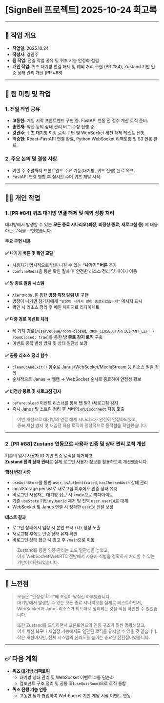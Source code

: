 # [SignBell 프로젝트] 2025-10-24 회고록

---

## 📝 작업 개요

* **작업일**: 2025.10.24
* **작성자**: 강관주
* **팀 작업**: 전일 작업 공유 및 퀴즈 기능 안정화 점검
* **개인 작업**: 퀴즈 대기방 연결 해제 및 예외 처리 구현 (PR #84), Zustand 기반 인증 상태 관리 개선 (PR #88)

---

## 👥 팀 미팅 및 작업

### 1. 전일 작업 공유

* **고동현:** 게임 시작 프론트엔드 구현 중. FastAPI 연동 전 점수 계산 로직 준비.
* **송민재:** 약관 동의 상태 관리 버그 수정 진행 중.
* **강관주:** 퀴즈 대기방 퇴장 로직 구현 및 WebSocket 세션 해제 테스트 진행.
* **백승현:** React–FastAPI 연결 완료, Python WebSocket 리팩토링 및 S3 연동 완료.

### 2. 주요 논의 및 결정 사항
* 이번 주 주말까지 프론트엔드 주요 기능(대기방, 퀴즈 진행) 완료 목표.
* FastAPI 연결 병합 후 실시간 수어 퀴즈 개발 시작.

---

## 👨‍💻 개인 작업

### 1. [PR #84] 퀴즈 대기방 연결 해제 및 예외 상황 처리

대기방에서 발생할 수 있는 **모든 종료 시나리오(퇴장, 비정상 종료, 새로고침 등)** 에 대응하는 로직을 구현했습니다.

**주요 구현 내용**

#### ✅ 나가기 버튼 및 확인 모달
- 사용자가 명시적으로 방을 나갈 수 있는 **“나가기” 버튼** 추가
- `ConfirmModal`을 통한 확인 절차 후 안전한 리소스 정리 및 페이지 이동

#### ✅ 방 종료 알림 시스템
- `AlertModal`을 통한 **방장 퇴장 알림 UI** 구현
- 방장이 나가면 참가자에게 `"방장이 나가서 방이 종료되었습니다"` 메시지 표시
- 확인 시 리소스 정리 후 메인 페이지로 리다이렉트

#### ✅ 다중 경로 이벤트 처리
- 세 가지 경로(`/user/queue/room-closed`, `ROOM_CLOSED`, `PARTICIPANT_LEFT + roomClosed: true`)를 통한 **방 종료 감지 로직** 구축
- 이벤트 중복 발생 방지 및 상태 일관성 보장

#### ✅ 공통 리소스 정리 함수
- `cleanupAndExit()` 함수로 Janus/WebSocket/MediaStream 등 리소스 일괄 정리
- 순차적으로 Janus → 웹캠 → WebSocket 순서로 종료하여 안정성 확보

#### ✅ 비정상 종료 및 새로고침 감지
- `beforeunload` 이벤트 리스너를 통해 탭 닫기/새로고침 감지
- 즉시 Janus 및 스트림 정리 후 서버의 `onDisconnect` 자동 호출

> 이번 개선으로 대기방의 연결 해제 시나리오가 완전히 안정화되었고,  
> 중복 세션 방지 및 재입장 허용 로직이 정상적으로 동작함을 확인했습니다.

---

### 2. [PR #88] Zustand 연동으로 사용자 인증 및 상태 관리 로직 개선

기존의 임시 사용자 ID 기반 인증 로직을 제거하고,  
**Zustand 전역 상태 관리**로 실제 로그인 사용자 정보를 활용하도록 개선했습니다.

**핵심 변경 사항**
- `useAuthStore`를 통한 `user`, `isAuthenticated`, `hasCheckedAuth` 상태 관리
- localStorage persist로 새로고침 이후에도 인증 상태 유지
- 비로그인 사용자는 대기방 접근 시 `/main`으로 리다이렉트
- 기존 `useState` 기반 `myUserId` 제거 및 전역 `user.userId`로 대체
- WebSocket 및 Janus 연결 시 정확한 `userId` 전달 보장

**테스트 결과**
- 로그인 상태에서 입장 시 본인 표시 `(나)` 정상 노출
- 새로고침 후에도 인증 상태 유지 확인
- 비로그인 상태 접근 시 경고 후 `/main`으로 이동

> Zustand를 통한 인증 관리는 코드 일관성을 높였고,  
> 이후 WebSocket·WebRTC 전반에서 사용자 식별을 정확하게 처리할 수 있는 기반이 마련되었습니다.

---

## 🤔 느낀점

> 오늘은 “안정성 확보”에 초점이 맞춰진 하루였습니다.  
> 대기방에서 발생할 수 있는 모든 종료 시나리오를 실제로 테스트하면서,  
> WebSocket과 Janus 리소스가 의도대로 정리되는 것을 직접 확인할 수 있었습니다.
>
> 또한 Zustand를 도입하면서 프론트엔드의 인증 구조가 훨씬 명확해졌고,  
> 이후 세션 복구나 재입장 기능에서도 일관된 로직을 유지할 수 있을 것 같습니다.  
> 작은 개선이지만, 전체 시스템의 신뢰도를 높이는 중요한 전환점이었습니다.

---

## ✅ 다음 계획

* **퀴즈 대기방 리팩토링**
  - 대기방 상태 관리 및 WebSocket 이벤트 흐름 단순화
  - 컴포넌트 구조 정리 및 공통 훅(`useQuizRoom`)으로 로직 통합
* **퀴즈 진행 기능 연동**
  - 고동현 님과 협업하여 WebSocket 기반 게임 시작 이벤트 연동
